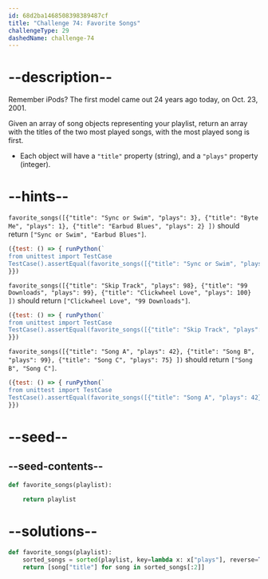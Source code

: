 ```yaml
---
id: 68d2ba1468508398389487cf
title: "Challenge 74: Favorite Songs"
challengeType: 29
dashedName: challenge-74
---
```


# --description--

Remember iPods? The first model came out 24 years ago today, on Oct. 23, 2001.

Given an array of song objects representing your playlist, return an array with the titles of the two most played songs, with the most played song is first.

- Each object will have a `"title"` property (string), and a `"plays"` property (integer).

# --hints--

`favorite_songs([{"title": "Sync or Swim", "plays": 3}, {"title": "Byte Me", "plays": 1}, {"title": "Earbud Blues", "plays": 2} ])` should return `["Sync or Swim", "Earbud Blues"]`.

```js
({test: () => { runPython(`
from unittest import TestCase
TestCase().assertEqual(favorite_songs([{"title": "Sync or Swim", "plays": 3}, {"title": "Byte Me", "plays": 1}, {"title": "Earbud Blues", "plays": 2} ]), ["Sync or Swim", "Earbud Blues"])`)
}})
```

`favorite_songs([{"title": "Skip Track", "plays": 98}, {"title": "99 Downloads", "plays": 99}, {"title": "Clickwheel Love", "plays": 100} ])` should return `["Clickwheel Love", "99 Downloads"]`.

```js
({test: () => { runPython(`
from unittest import TestCase
TestCase().assertEqual(favorite_songs([{"title": "Skip Track", "plays": 98}, {"title": "99 Downloads", "plays": 99}, {"title": "Clickwheel Love", "plays": 100} ]), ["Clickwheel Love", "99 Downloads"])`)
}})
```

`favorite_songs([{"title": "Song A", "plays": 42}, {"title": "Song B", "plays": 99}, {"title": "Song C", "plays": 75} ])` should return `["Song B", "Song C"]`.

```js
({test: () => { runPython(`
from unittest import TestCase
TestCase().assertEqual(favorite_songs([{"title": "Song A", "plays": 42}, {"title": "Song B", "plays": 99}, {"title": "Song C", "plays": 75} ]), ["Song B", "Song C"])`)
}})
```

# --seed--

## --seed-contents--

```py
def favorite_songs(playlist):

    return playlist
```

# --solutions--

```py
def favorite_songs(playlist):
    sorted_songs = sorted(playlist, key=lambda x: x["plays"], reverse=True)
    return [song["title"] for song in sorted_songs[:2]]
```
